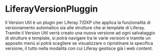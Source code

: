 # LiferayVersionPluggin

Il Version Util è un plugin per Liferay 7/DXP che applica la funzionalità di versionamento automatico sia alle strutture che ai template di Liferay.
Tramite il Version Util verrà creato una nuova versione ad ogni salvataggio di strutture e template, si potrà navigare tra le varie versioni e tramite un apposito menù si potrà scegliere se visualizzare o ripristinare la specifica versione, il tutto nella modalità con cui Liferay gestisce già i web content.
